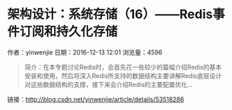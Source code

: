 # 架构设计：系统存储（16）——Redis事件订阅和持久化存储
作者：yinwenjie
日期：2016-12-13 12:01
浏览量：4596
> 简介：在本专题讨论Redis时，会首先花一些较少的篇幅介绍Redis的基本安装和使用，然后将深入Redis所支持的数据结构主要讲解Redis底层设计对这些数据结构的支撑，接下来会介绍Redis的主要配置优化...

 链接：http://blog.csdn.net/yinwenjie/article/details/53518286
